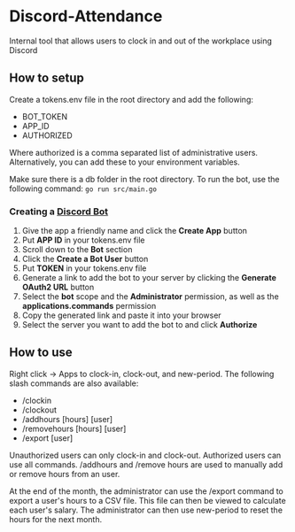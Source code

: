 # Discord-Attendance
Internal tool that allows users to clock in and out of the workplace using Discord

## How to setup
Create a tokens.env file in the root directory and add the following:
- BOT_TOKEN
- APP_ID
- AUTHORIZED

Where authorized is a comma separated list of administrative users. Alternatively, you can add these to your environment variables.

Make sure there is a db folder in the root directory. To run the bot, use the following command:
```go run src/main.go```

### Creating a [Discord Bot](https://discordapp.com/developers/applications)
1. Give the app a friendly name and click the **Create App** button
2. Put **APP ID** in your tokens.env file
3. Scroll down to the **Bot** section
4. Click the **Create a Bot User** button
6. Put **TOKEN** in your tokens.env file
7. Generate a link to add the bot to your server by clicking the **Generate OAuth2 URL** button
8. Select the **bot** scope and the **Administrator** permission, as well as the **applications.commands** permission
9. Copy the generated link and paste it into your browser
10. Select the server you want to add the bot to and click **Authorize**

## How to use
Right click -> Apps to clock-in, clock-out, and new-period. The following slash commands are also available:

- /clockin
- /clockout
- /addhours [hours] [user]
- /removehours [hours] [user]
- /export [user]

Unauthorized users can only clock-in and clock-out. Authorized users can use all commands. /addhours and /remove hours are used to manually add or remove hours from an user.

At the end of the month, the administrator can use the /export command to export a user's hours to a CSV file. This file can then be viewed to calculate each user's salary. The administrator can then use new-period to reset the hours for the next month.